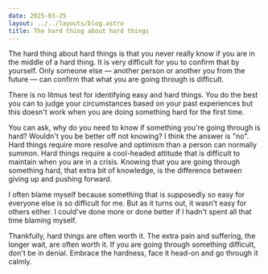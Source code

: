 ```yaml
---
date: 2025-03-25
layout: ../../layouts/blog.astro
title: The hard thing about hard things
---
```

The hard thing about hard things is that you never really know if you are in the middle of a hard thing. It is very difficult for you to confirm that by yourself. Only someone else — another person or another you from the future — can confirm that what you are going through is difficult.

There is no litmus test for identifying easy and hard things. You do the best you can to judge your circumstances based on your past experiences but this doesn't work when you are doing something hard for the first time. 

You can ask, why do you need to know if something you're going through is hard? Wouldn't you be better off not knowing? I think the answer is "no". Hard things require more resolve and optimism than a person can normally summon. Hard things require a cool-headed attitude that is difficult to maintain when you are in a crisis. Knowing that you are going through something hard, that extra bit of knowledge, is the difference between giving up and pushing forward.

I often blame myself because something that is supposedly so easy for everyone else is so difficult for me. But as it turns out, it wasn't easy for others either. I could've done more or done better if I hadn't spent all that time blaming myself.

Thankfully, hard things are often worth it. The extra pain and suffering, the longer wait, are often worth it. If you are going through something difficult, don't be in denial. Embrace the hardness, face it head-on and go through it calmly.